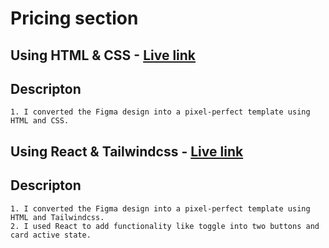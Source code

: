 # Pricing section

## Using HTML & CSS - [Live link](https://pd-pricing.netlify.app/)

## Descripton

    1. I converted the Figma design into a pixel-perfect template using  HTML and CSS.

## Using React & Tailwindcss - [Live link](https://pd-pricing-section.netlify.app/)

## Descripton

    1. I converted the Figma design into a pixel-perfect template using  HTML and Tailwindcss.
    2. I used React to add functionality like toggle into two buttons and card active state.

